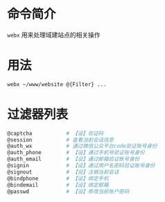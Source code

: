 # 命令简介

`webx` 用来处理域建站点的相关操作

# 用法

```bash
webx ~/www/website @{Filter} ...
```

# 过滤器列表

```bash
@captcha           # 【设】验证码
@session           # 查看当前会话信息
@auth_wx           # 通过微信公众平台code验证账号身份
@auth_phone        # 【设】通过手机号验证账号身份
@auth_email        # 【设】通过邮箱验证账号身份
@signin            # 【设】通过用户名密码验证账号身份
@signout           # 【设】注销当前会话 
@bindphone         # 【设】绑定手机
@bindemail         # 【设】绑定邮箱
@passwd            # 【设】修改当前账户密码
```
